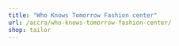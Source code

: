 ```yaml
---
title: "Who Knows Tomorrow Fashion center"
url: /accra/who-knows-tomorrow-fashion-center/
shop: tailor
---
```

